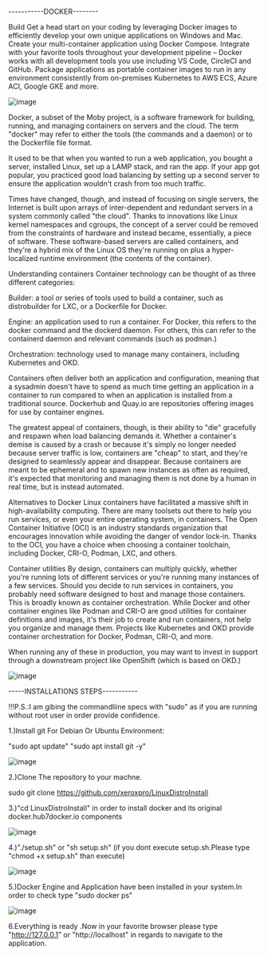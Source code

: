 -----------DOCKER--------

Build
Get a head start on your coding by leveraging Docker images to efficiently develop your own unique applications on Windows and Mac.  Create your multi-container application using Docker Compose.
Integrate with your favorite tools throughout your development pipeline – Docker works with all development tools you use including VS Code, CircleCI and GitHub.
Package applications as portable container images to run in any environment consistently from on-premises Kubernetes to AWS ECS, Azure ACI, Google GKE and more.

![image](https://github.com/xeroxpro/LinuxDistroInstall/assets/40662677/c28d9906-f871-40ec-8324-295436b04bd1)

Docker, a subset of the Moby project, is a software framework for building, running, and managing containers on servers and the cloud. The term "docker" may refer to either the tools (the commands and a daemon) or to the Dockerfile file format.

It used to be that when you wanted to run a web application, you bought a server, installed Linux, set up a LAMP stack, and ran the app. If your app got popular, you practiced good load balancing by setting up a second server to ensure the application wouldn't crash from too much traffic.

Times have changed, though, and instead of focusing on single servers, the Internet is built upon arrays of inter-dependent and redundant servers in a system commonly called "the cloud". Thanks to innovations like Linux kernel namespaces and cgroups, the concept of a server could be removed from the constraints of hardware and instead became, essentially, a piece of software. These software-based servers are called containers, and they're a hybrid mix of the Linux OS they're running on plus a hyper-localized runtime environment (the contents of the container).

Understanding containers
Container technology can be thought of as three different categories:

Builder: a tool or series of tools used to build a container, such as distrobuilder for LXC, or a Dockerfile for Docker.

Engine: an application used to run a container. For Docker, this refers to the docker command and the dockerd daemon. For others, this can refer to the containerd daemon and relevant commands (such as podman.)

Orchestration: technology used to manage many containers, including Kubernetes and OKD.

Containers often deliver both an application and configuration, meaning that a sysadmin doesn't have to spend as much time getting an application in a container to run compared to when an application is installed from a traditional source. Dockerhub and Quay.io are repositories offering images for use by container engines.

The greatest appeal of containers, though, is their ability to "die" gracefully and respawn when load balancing demands it. Whether a container's demise is caused by a crash or because it's simply no longer needed because server traffic is low, containers are "cheap" to start, and they're designed to seamlessly appear and disappear. Because containers are meant to be ephemeral and to spawn new instances as often as required, it's expected that monitoring and managing them is not done by a human in real time, but is instead automated.

Alternatives to Docker
Linux containers have facilitated a massive shift in high-availability computing. There are many toolsets out there to help you run services, or even your entire operating system, in containers. The Open Container Initiative (OCI) is an industry standards organization that encourages innovation while avoiding the danger of vendor lock-in. Thanks to the OCI, you have a choice when choosing a container toolchain, including Docker, CRI-O, Podman, LXC, and others.

Container utilities
By design, containers can multiply quickly, whether you're running lots of different services or you're running many instances of a few services. Should you decide to run services in containers, you probably need software designed to host and manage those containers. This is broadly known as container orchestration. While Docker and other container engines like Podman and CRI-O are good utilities for container definitions and images, it's their job to create and run containers, not help you organize and manage them. Projects like Kubernetes and OKD provide container orchestration for Docker, Podman, CRI-O, and more.

When running any of these in production, you may want to invest in support through a downstream project like OpenShift (which is based on OKD.)

![image](https://github.com/xeroxpro/LinuxDistroInstall/assets/40662677/96bcb7bf-0ad4-440f-a272-c739a31ac654)

-----INSTALLATIONS STEPS-----------

!!!P.S.:I am gibing the commandliine specs with "sudo" as if you are running without root user in order provide confidence.

1.)Install git For Debian Or Ubuntu Environment:

"sudo apt update"
"sudo apt install git -y"




![image](https://github.com/xeroxpro/LinuxDistroInstall/assets/40662677/cca17cf3-5e32-400d-a6eb-9556e20b7827)


2.)Clone The repository to your machne.

sudo git clone https://github.com/xeroxpro/LinuxDistroInstall 

3.)"cd LinuxDistroInstall" in order to install docker and its original docker.hub7docker.io components


![image](https://github.com/xeroxpro/LinuxDistroInstall/assets/40662677/94c8cf5b-fcc4-4d36-9ded-1c2536066d8c)



4.)"./setup.sh" or "sh setup.sh" (if you dont execute setup.sh.Please type "chmod +x setup.sh" than execute)


![image](https://github.com/xeroxpro/LinuxDistroInstall/assets/40662677/91f00e9f-44bb-45be-acea-0f68b71afeef)


5.)Docker Engine and Application have been installed in your system.In order to check type "sudo docker ps"


![image](https://github.com/xeroxpro/LinuxDistroInstall/assets/40662677/a443e9bc-f7bb-47a2-8485-33540ce8904a)


6.Everything is ready .Now in your favorite browser please type "http://127.0.0.1" or "http://localhost" in regards to navigate to the application.
